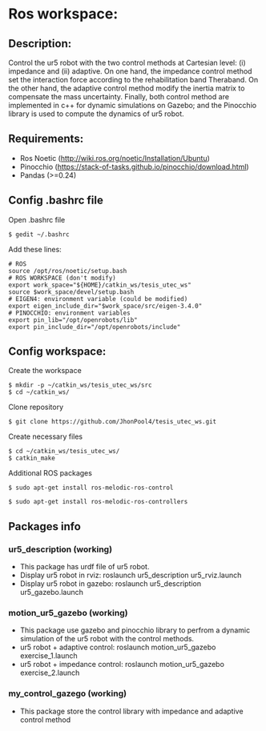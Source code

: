# Ros workspace:
## Description:
Control the ur5 robot with the two control methods at Cartesian level: (i) impedance and (ii) adaptive. On one hand, the impedance control method set the interaction force according to the rehabilitation band Theraband. On the other hand, the adaptive control method modify the inertia matrix to compensate the mass uncertainty. Finally, both control method are implemented in c++ for dynamic simulations on Gazebo; and the Pinocchio library is used to compute the dynamics of ur5 robot.

## Requirements:
- Ros Noetic (http://wiki.ros.org/noetic/Installation/Ubuntu)
- Pinocchio (https://stack-of-tasks.github.io/pinocchio/download.html)
- Pandas (>=0.24)

## Config .bashrc file
Open .bashrc file
<pre><code>$ gedit ~/.bashrc </code></pre>
Add these lines:
<pre><code># ROS
source /opt/ros/noetic/setup.bash 
# ROS WORKSPACE (don't modify)
export work_space="${HOME}/catkin_ws/tesis_utec_ws"
source $work_space/devel/setup.bash
# EIGEN4: environment variable (could be modified)
export eigen_include_dir="$work_space/src/eigen-3.4.0"
# PINOCCHIO: environment variables
export pin_lib="/opt/openrobots/lib"
export pin_include_dir="/opt/openrobots/include"
</code></pre>    



## Config workspace:
Create the workspace
<pre><code>$ mkdir -p ~/catkin_ws/tesis_utec_ws/src 
$ cd ~/catkin_ws/
</code></pre>

Clone repository
<pre><code>$ git clone https://github.com/JhonPool4/tesis_utec_ws.git 
</code></pre>

Create necessary files
<pre><code>$ cd ~/catkin_ws/tesis_utec_ws/
$ catkin_make
</code></pre>

Additional ROS packages
<pre><code>$ sudo apt-get install ros-melodic-ros-control </code></pre>
<pre><code>$ sudo apt-get install ros-melodic-ros-controllers</code></pre>

    
## Packages info
### ur5_description (working)
- This package has urdf file of ur5 robot. 
- Display ur5 robot in rviz: roslaunch ur5_description ur5_rviz.launch
- Display ur5 robot in gazebo: roslaunch ur5_description ur5_gazebo.launch

### motion_ur5_gazebo (working)
- This package use gazebo and pinocchio library to perfrom a dynamic simulation of the ur5 robot with the control methods.
- ur5 robot + adaptive control:  roslaunch motion_ur5_gazebo exercise_1.launch
- ur5 robot + impedance control: roslaunch motion_ur5_gazebo exercise_2.launch

### my_control_gazego (working)
- This package store the control library with impedance and adaptive control method
    



